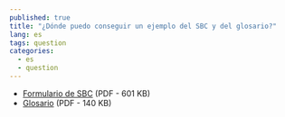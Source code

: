 ```yaml
---
published: true
title: "¿Dónde puedo conseguir un ejemplo del SBC y del glosario?"
lang: es
tags: question
categories: 
  - es
  - question
---
```


* [Formulario de SBC]( http://cciio.cms.gov/resources/files/sbc-sample.pdf) (PDF - 601 KB)
* [Glosario]( http://cciio.cms.gov/resources/files/Files2/02102012/uniform-glossary-final.pdf) (PDF - 140 KB)
